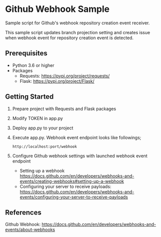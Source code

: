 # Github Webhook Sample

Sample script for Github's webhook repository creation event receiver.

This sample script updates branch projection setting and creates issue when webhook event for repository creation event is detected.

## Prerequisites

- Python 3.6 or higher
- Packages
   - Requests: https://pypi.org/project/requests/
   - Flask: https://pypi.org/project/Flask/

## Getting Started

1. Prepare project with Requests and Flask packages
2. Modify TOKEN in app.py
3. Deploy app.py to your project
4. Execute app.py. Webhook event endpoint looks like followings;

    `http://localhost:port/webhook`

5. Configure Github webhook settings with launched webhook event endpoint

   - Setting up a webhook https://docs.github.com/en/developers/webhooks-and-events/creating-webhooks#setting-up-a-webhook
   - Configuring your server to receive payloads: https://docs.github.com/en/developers/webhooks-and-events/configuring-your-server-to-receive-payloads

## References

Github Webhook: https://docs.github.com/en/developers/webhooks-and-events/about-webhooks


 